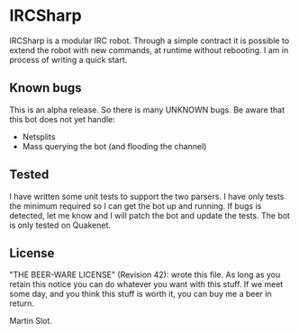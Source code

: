 IRCSharp
========
IRCSharp is a modular IRC robot. Through a simple contract it is possible to extend the robot  with new commands, at runtime without rebooting. I am in process of writing a quick start.

Known bugs
----------
This is an alpha release. So there is many UNKNOWN bugs. Be aware that this bot does not yet handle:

+ Netsplits
+ Mass querying the bot (and flooding the channel)

Tested
------
I have written some unit tests to support the two parsers. I have only tests the minimum required so I can get the bot up and running. If bugs is detected, let me know and I will patch the bot and update the tests.
The bot is only tested on Quakenet.

License
-------
 "THE BEER-WARE LICENSE" (Revision 42):
 <msl0t> wrote this file. As long as you retain this notice you can do whatever you want with this stuff. If we meet some day, and you think this stuff is worth it, you can buy me a beer in return.

Martin Slot.